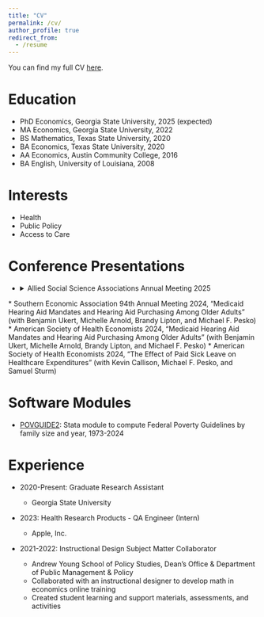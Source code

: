 ```yaml
---
title: "CV"
permalink: /cv/
author_profile: true
redirect_from:
  - /resume
---
```


You can find my full CV [here](https://rbhebert.github.io/files/hebert_cv.pdf).

Education
======
* PhD Economics, Georgia State University, 2025 (expected)
* MA Economics, Georgia State University, 2022
* BS Mathematics, Texas State University, 2020
* BA Economics, Texas State University, 2020
* AA Economics, Austin Community College, 2016
* BA English, University of Louisiana, 2008
  
Interests
======
* Health
* Public Policy
* Access to Care

Conference Presentations
======
* <details>
  <summary>Allied Social Science Associations Annual Meeting 2025</summary>
  “Medicaid Hearing Aid Mandates and Hearing Aid Purchasing Among Older Adults” (with Benjamin Ukert, Michelle Arnold, Brandy Lipton, and Michael F. Pesko)
</details>
* Southern Economic Association 94th Annual Meeting 2024, “Medicaid Hearing Aid Mandates and Hearing Aid Purchasing Among Older Adults” (with Benjamin Ukert, Michelle Arnold, Brandy Lipton, and Michael F. Pesko)
* American Society of Health Economists 2024, “Medicaid Hearing Aid Mandates and Hearing Aid Purchasing Among Older Adults” (with Benjamin Ukert, Michelle Arnold, Brandy Lipton, and Michael F. Pesko)
* American Society of Health Economists 2024, “The Effect of Paid Sick Leave on Healthcare Expenditures” (with Kevin Callison, Michael F. Pesko, and Samuel Sturm)
  
Software Modules
======
* [POVGUIDE2](https://ideas.repec.org/c/boc/bocode/s459244.html): Stata module to compute Federal Poverty Guidelines by family size and year, 1973-2024

Experience
======
* 2020-Present: Graduate Research Assistant
  * Georgia State University

* 2023: Health Research Products - QA Engineer (Intern)
  * Apple, Inc.

* 2021-2022: Instructional Design Subject Matter Collaborator
  * Andrew Young School of Policy Studies, Dean’s Office & Department of Public Management & Policy
  * Collaborated with an instructional designer to develop math in economics online training
  * Created student learning and support materials, assessments, and activities
  

